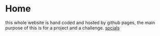 # Home

this whole website is hand coded and hosted by github pages, the main purpose of this is for a project and a challenge.
[socials](index.md)
